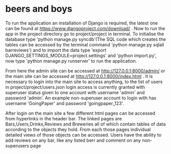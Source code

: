 beers and boys
===============

To run the application an installation of Django is required, the latest one can be found at
https://www.djangoproject.com/download/ . Now to run the app in the project directory go to 
project/project in terminal. To initialise the database type 'python manage.py syncdb'(The SQL code which creates 
the tables can be accessed by the terminal command 'python manage.py sqlall barreviews') and to import the 
data type 'export DJANGO_SETTINGS_MODULE=project.settings' and 'python import.py', now type
'python manage.py runserver' to run the application.

From here the admin site can be accessed at http://127.0.0.1:8000/admin/ or the main site can
be accessed at http://127.0.0.1:8000/index.html . It is necessary to login into the main site to access anything,
to the list of users in project/project/users.json login access is currently granted with superuser status given
to one account with username 'admin' and password 'admin'. An example non-superuser account to login with has username 
'GoingPaper' and password 'goingpaper_123'.

After login on the main site a few different html pages can be accessed from hyperlinks in the header bar.
The linked pages are Bars,Users,Drinks,Reviews and Breweries all of which contain tables of data according to
the objects they hold. From each those pages individual detailed views of those objects can be accessed. Users have
the ability to add reviews on any bar, like any listed berr and comment on any non-superusers page
